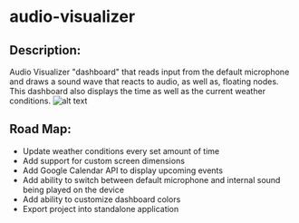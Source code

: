 # audio-visualizer

## Description:
Audio Visualizer "dashboard" that reads input from the default microphone and draws a sound wave that reacts to audio, as well as, floating nodes. This dashboard also displays the time as well as the current weather conditions.
![alt text](https://github.com/NJStew/audio-visualizer/example/example.gif "Example")

## Road Map:
- Update weather conditions every set amount of time
- Add support for custom screen dimensions
- Add Google Calendar API to display upcoming events
- Add ability to switch between default microphone and internal sound being played on the device
- Add ability to customize dashboard colors
- Export project into standalone application
